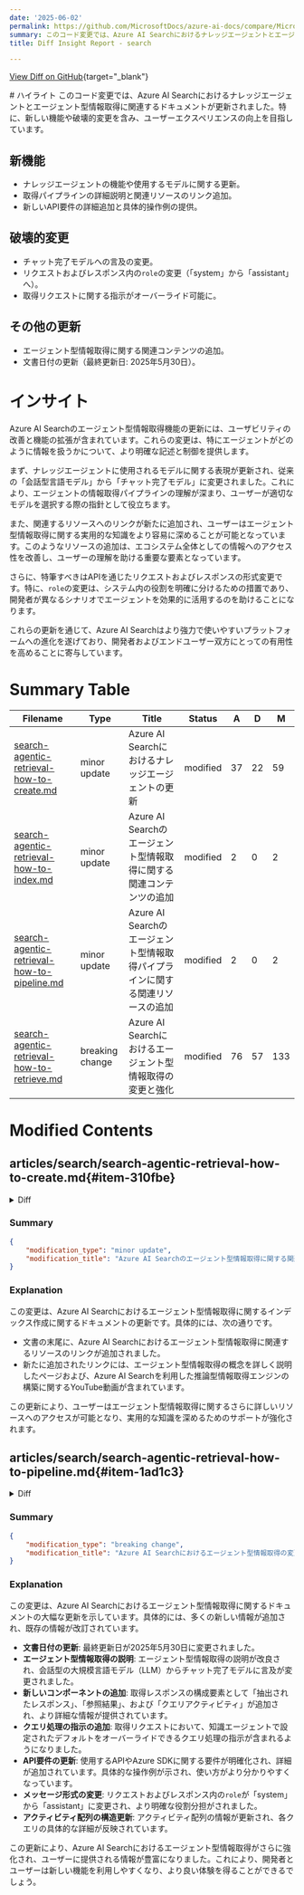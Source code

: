 ```yaml
---
date: '2025-06-02'
permalink: https://github.com/MicrosoftDocs/azure-ai-docs/compare/MicrosoftDocs:ca0291a...MicrosoftDocs:178e7a4
summary: このコード変更では、Azure AI Searchにおけるナレッジエージェントとエージェント型情報取得に関連するドキュメントが更新され、新機能や破壊的変更が追加されました。主な新機能には、ナレッジエージェントのモデルに関する更新、取得パイプラインの詳細説明及び新しいAPI要件の具体例が含まれます。破壊的変更には、チャット完了モデルへの表現変更やリクエスト内の`role`変更が挙げられます。これらの変更を通じて、ユーザーエクスペリエンスが向上し、エージェント型情報取得の機能と使いやすさが強化されました。
title: Diff Insight Report - search

---
```


[View Diff on GitHub](https://github.com/MicrosoftDocs/azure-ai-docs/compare/MicrosoftDocs:ca0291a...MicrosoftDocs:178e7a4){target="_blank"}

<format>
# ハイライト
このコード変更では、Azure AI Searchにおけるナレッジエージェントとエージェント型情報取得に関連するドキュメントが更新されました。特に、新しい機能や破壊的変更を含み、ユーザーエクスペリエンスの向上を目指しています。

## 新機能
- ナレッジエージェントの機能や使用するモデルに関する更新。
- 取得パイプラインの詳細説明と関連リソースのリンク追加。
- 新しいAPI要件の詳細追加と具体的操作例の提供。

## 破壊的変更
- チャット完了モデルへの言及の変更。
- リクエストおよびレスポンス内の`role`の変更（「system」から「assistant」へ）。
- 取得リクエストに関する指示がオーバーライド可能に。

## その他の更新
- エージェント型情報取得に関する関連コンテンツの追加。
- 文書日付の更新（最終更新日: 2025年5月30日）。

# インサイト
Azure AI Searchのエージェント型情報取得機能の更新には、ユーザビリティの改善と機能の拡張が含まれています。これらの変更は、特にエージェントがどのように情報を扱うかについて、より明確な記述と制御を提供します。

まず、ナレッジエージェントに使用されるモデルに関する表現が更新され、従来の「会話型言語モデル」から「チャット完了モデル」に変更されました。これにより、エージェントの情報取得パイプラインの理解が深まり、ユーザーが適切なモデルを選択する際の指針として役立ちます。

また、関連するリソースへのリンクが新たに追加され、ユーザーはエージェント型情報取得に関する実用的な知識をより容易に深めることが可能となっています。このようなリソースの追加は、エコシステム全体としての情報へのアクセス性を改善し、ユーザーの理解を助ける重要な要素となっています。

さらに、特筆すべきはAPIを通じたリクエストおよびレスポンスの形式変更です。特に、`role`の変更は、システム内の役割を明確に分けるための措置であり、開発者が異なるシナリオでエージェントを効果的に活用するのを助けることになります。

これらの更新を通じて、Azure AI Searchはより強力で使いやすいプラットフォームへの進化を遂げており、開発者およびエンドユーザー双方にとっての有用性を高めることに寄与しています。
</format>

# Summary Table
|  Filename  | Type |    Title    | Status | A  | D  | M  |
|------------|------|-------------|--------|----|----|----|
| [search-agentic-retrieval-how-to-create.md](#item-310fbe) | minor update | Azure AI Searchにおけるナレッジエージェントの更新 | modified | 37 | 22 | 59 | 
| [search-agentic-retrieval-how-to-index.md](#item-a078ea) | minor update | Azure AI Searchのエージェント型情報取得に関する関連コンテンツの追加 | modified | 2 | 0 | 2 | 
| [search-agentic-retrieval-how-to-pipeline.md](#item-1ad1c3) | minor update | Azure AI Searchのエージェント型情報取得パイプラインに関する関連リソースの追加 | modified | 2 | 0 | 2 | 
| [search-agentic-retrieval-how-to-retrieve.md](#item-5f7fc0) | breaking change | Azure AI Searchにおけるエージェント型情報取得の変更と強化 | modified | 76 | 57 | 133 | 


# Modified Contents
## articles/search/search-agentic-retrieval-how-to-create.md{#item-310fbe}

<details>
<summary>Diff</summary>
````diff
@@ -8,32 +8,38 @@ author: HeidiSteen
 ms.author: heidist
 ms.service: azure-ai-search
 ms.topic: how-to
-ms.date: 05/05/2025
+ms.date: 05/30/2025
 ---
 
 # Create a knowledge agent in Azure AI Search
 
 [!INCLUDE [Feature preview](./includes/previews/preview-generic.md)]
 
-In Azure AI Search, a *knowledge agent* is a top-level resource representing a connection to a conversational language model for use in agentic retrieval workloads. It specifies a model that provides reasoning capabilities, and it identifies the search index used at query time.
+In Azure AI Search, a *knowledge agent* is a top-level resource representing a connection to a chat completion model for use in agentic retrieval workloads. A knowledge agent is used by the [retrieve method](search-agentic-retrieval-how-to-retrieve.md) in an LLM-powered information retrieval pipeline.
+
+A knowledge agent specifies:
+
++ A model that provides reasoning capabilities
++ A target search index used at query time
++ Parameters on the index for setting default behaviors and response shaping
 
 After you can create a knowledge agent, you can update its properties at any time. If the knowledge agent is in use, updates take effect on the next job.
 
 ## Prerequisites
 
 + Familiarity with [agentic retrieval concepts and use cases](search-agentic-retrieval-concept.md).
 
-+ A conversational language model on Azure OpenAI, either gpt-4o or gpt-4o-mini.
++ A [supported chat completion model](#supported-models) on Azure OpenAI.
 
-+ Azure AI Search, in any [region that provides semantic ranker](search-region-support.md), on basic tier and above. Your search service must have a [managed identity](search-howto-managed-identities-data-sources.md) for role-based access to a chat model.
++ Azure AI Search, in any [region that provides semantic ranker](search-region-support.md), on the basic pricing tier or higher. Your search service must have a [managed identity](search-howto-managed-identities-data-sources.md) for role-based access to the model.
 
-+ Permission requirements on Azure AI Search. An **Owner/Contributor** or **Search Service Contributor** can create and manage a knowledge agent. **Search Index Data Contributor** uploads and indexes document. **Search Index Data Reader** runs queries. Instructions are provided in this article.
++ Permissions on Azure AI Search. **Search Service Contributor** can create and manage a knowledge agent. **Search Index Data Reader** can run queries. Instructions are provided in this article.
 
-+ A search index containing plain text or vectors. The index must [meet requirements for agentic retrieval](search-agentic-retrieval-how-to-index.md), including a [semantic configuration](semantic-how-to-configure.md) with the `defaultConfiguration` specified.
++ A search index containing plain text or vectors. The index must [meet the requirements for agentic retrieval](search-agentic-retrieval-how-to-index.md), including a [semantic configuration](semantic-how-to-configure.md) with the `defaultConfiguration` specified.
 
-+ API requirements. To create or use a knowledge agent, use 2025-05-01-preview data plane REST API or a prerelease package of an Azure SDK that provides knowledge agent APIs.
++ API requirements. To create or use a knowledge agent, use [2025-05-01-preview](/rest/api/searchservice/operation-groups?view=rest-searchservice-2025-05-01-preview&preserve-view=true) data plane REST API. Or, use a prerelease package of an Azure SDK that provides knowledge agent APIs: [Azure SDK for Python](https://github.com/Azure/azure-sdk-for-python/blob/main/sdk/search/azure-search-documents/CHANGELOG.md), [Azure SDK for .NET](https://github.com/Azure/azure-sdk-for-net/blob/main/sdk/search/Azure.Search.Documents/CHANGELOG.md#1170-beta3-2025-03-25), [Azure SDK for Java](https://github.com/Azure/azure-sdk-for-java/blob/main/sdk/search/azure-search-documents/CHANGELOG.md).
 
-To follow the steps in this guide, we recommend [Visual Studio Code](https://code.visualstudio.com/download) with a [REST client](https://marketplace.visualstudio.com/items?itemName=humao.rest-client) for sending REST API calls to Azure AI Search. There's no portal support at this time.
+To follow the steps in this guide, we recommend [Visual Studio Code](https://code.visualstudio.com/download) with a [REST client](https://marketplace.visualstudio.com/items?itemName=humao.rest-client) for sending preview REST API calls to Azure AI Search. There's no portal support at this time.
 
 ## Deploy a model for agentic retrieval
 
@@ -43,7 +49,9 @@ Make sure you have a supported model that Azure AI Search can access. The follow
 
 1. Deploy a supported model using [these instructions](/azure/ai-foundry/how-to/deploy-models-openai).
 
-1. Verify the search service managed identity has **Cognitive Services User** permissions on the Azure OpenAI resource. If you're testing locally, you also need **Cognitive Services User** permissions.
+1. Verify the search service managed identity has **Cognitive Services User** permissions on the Azure OpenAI resource. 
+
+   If you're testing locally, you also need **Cognitive Services User** permissions.
 
 ### Supported models
 
@@ -97,34 +105,37 @@ You can use API keys if you don't have permission to create role assignments.
 
    # List Indexes
    GET https://{{search-url}}/indexes?api-version=2025-05-01-preview
-   api-key: {{search-api-key}}
+      Content-Type: application/json
+      @api-key: {{search-api-ke}}
    ```
 
 ## Check for existing knowledge agents
 
-The following request lists knowledge agents by name. Within the knowledge agents collection, all knowledge agents must be uniquely named. It's helpful for knowing about existing knowledge agents for reuse or  naming purposes.
+The following request lists knowledge agents by name on your search service. Within the knowledge agents collection, all knowledge agents are uniquely named. It's helpful for knowing about existing knowledge agents for reuse or naming purposes.
 
 <!-- ### [**REST APIs**](#tab/rest-get) -->
 
 ```http
 # List knowledge agents
 GET https://{{search-url}}/agents?api-version=2025-05-01-preview
-api-key: {{search-api-key}}
+   Content-Type: application/json
+   Authorization: Bearer {{accessToken}}
 ```
 
-You can also return a single agent by name.
+You can also return a single agent by name to review its JSON definition.
 
 ```http
 # Get knowledge agent
 GET https://{{search-url}}/agents/{{agent-name}}?api-version=2025-05-01-preview
-api-key: {{search-api-key}}
+   Content-Type: application/json
+   Authorization: Bearer {{accessToken}}
 ```
 
 <!-- --- -->
 
 ## Create a knowledge agent
 
-A knowledge agent represents a connection to a model that you've deployed. Parameters on the model establish the connection.
+A knowledge agent represents a connection between a model that you've deployed in Azure OpenAI and a target index on Azure AI Search. Parameters on the model establish the connection. Parameters on the index establish defaults that inform query execution and the response.
 
 <!-- ### [**REST APIs**](#tab/rest-create) -->
 
@@ -136,12 +147,12 @@ To create an agent, use the 2025-05-01-preview data plane REST API or an Azure S
 @agent-name=<YOUR AGENT NAME>
 @index-name=<YOUR INDEX NAME>
 @model-provider-url=<YOUR AZURE OPENAI RESOURCE URI>
-@model-api-key=<YOUR AZURE OPENAI API KEY>
+@accessToken = <a long GUID>
 
 # Create knowledge agent
 PUT https://{{search-url}}/agents/{{agent-name}}?api-version=2025-05-01-preview
-api-key: {{search-api-key}}
-Content-Type: application/json
+   Content-Type: application/json
+   Authorization: Bearer {{accessToken}}
 
 {
     "name" : "{{agent-name}}",
@@ -174,7 +185,7 @@ Content-Type: application/json
 
 **Key points**:
 
-+ `name` must be unique within the knowledge agents collection it must adhere to [naming rules](/rest/api/searchservice/naming-rules) for objects on Azure AI Search.
++ `name` must be unique within the knowledge agents collection and follow the [naming guidelines](/rest/api/searchservice/naming-rules) for objects on Azure AI Search.
 
 + `targetIndexes` is required for knowledge agent creation. It lists the search indexes that can use the knowledge agent. Currently in this preview release, the `targetIndexes` array can contain only one index. *It must have a default semantic configuration* (`defaultConfiguration`). For more information, see [Design an index for agentic retrieval](search-agentic-retrieval-how-to-index.md).
 
@@ -213,8 +224,8 @@ Replace "What are my vision benefits?" with a query string that's valid for your
 ```http
 # Send Grounding Request
 POST https://{{search-url}}/agents/{{agent-name}}/retrieve?api-version=2025-05-01-preview
-api-key: {{search-api-key}}
-Content-Type: application/json
+   Content-Type: application/json
+   Authorization: Bearer {{accessToken}}
 
 {
     "messages" : [
@@ -247,14 +258,18 @@ For more information about the **retrieve** API and the shape of the response, s
 
 ## Delete an agent
 
+If you no longer need the agent, or if you need to rebuild it on the search service, use this request to delete the current object.
+
 ```http
 # Delete Agent
 DELETE https://{{search-url}}/agents/{{agent-name}}?api-version=2025-05-01-preview
-api-key: {{search-api-key}}
+   Authorization: Bearer {{accessToken}}
 ```
 
 ## Related content
 
 + [Agentic retrieval in Azure AI Search](search-agentic-retrieval-concept.md)
 
++ [Agentic RAG: build a reasoning retrieval engine with Azure AI Search (YouTube video)](https://www.youtube.com/watch?v=PeTmOidqHM8)
+
 + [Azure OpenAI Demo featuring agentic retrieval](https://github.com/Azure-Samples/azure-search-openai-demo)
````
</details>

### Summary

```json
{
    "modification_type": "minor update",
    "modification_title": "Azure AI Searchにおけるナレッジエージェントの更新"
}
```

### Explanation
この変更は、Azure AI Searchに関連するナレッジエージェントに関するドキュメントの更新です。主な内容は、ナレッジエージェントの機能や使用するモデルに関する記述を明確にすることにあります。

具体的には、次の点が修正されました：
- 「会話型言語モデル」から「チャット完了モデル」へのモデルの表現が変更され、エージェントによる情報取得パイプラインにおける役割が明示されています。
- ナレッジエージェントが指定する要素（推論能力を提供するモデル、クエリ時に使用される検索インデックス、デフォルトの動作設定を条件付けるパラメータ）について説明が追加されています。
- 必要な権限や前提条件に関するセクションが更新され、権限の詳細についても簡潔に整理されていることが確認できます。
- API要求の形式の変更により、Bearerトークンを用いた認証方法が強調されています。

これにより、ユーザーはナレッジエージェントの作成と管理に関する最新の情報を得ることができ、Azure OpenAIや関連サービスとの接続方法についても理解を深めることができます。また、文書内での情報の一貫性が向上されています。

## articles/search/search-agentic-retrieval-how-to-index.md{#item-a078ea}

<details>
<summary>Diff</summary>
````diff
@@ -323,4 +323,6 @@ Synonym maps are defined as a top-level resource on a search index and assigned
 
 + [Agentic retrieval in Azure AI Search](search-agentic-retrieval-concept.md)
 
++ [Agentic RAG: build a reasoning retrieval engine with Azure AI Search (YouTube video)](https://www.youtube.com/watch?v=PeTmOidqHM8)
+
 + [Azure OpenAI Demo featuring agentic retrieval](https://github.com/Azure-Samples/azure-search-openai-demo)
````
</details>

### Summary

```json
{
    "modification_type": "minor update",
    "modification_title": "Azure AI Searchのエージェント型情報取得に関する関連コンテンツの追加"
}
```

### Explanation
この変更は、Azure AI Searchにおけるエージェント型情報取得に関するインデックス作成に関するドキュメントの更新です。具体的には、次の通りです。

- 文書の末尾に、Azure AI Searchにおけるエージェント型情報取得に関連するリソースのリンクが追加されました。
- 新たに追加されたリンクには、エージェント型情報取得の概念を詳しく説明したページおよび、Azure AI Searchを利用した推論型情報取得エンジンの構築に関するYouTube動画が含まれています。

この更新により、ユーザーはエージェント型情報取得に関するさらに詳しいリソースへのアクセスが可能となり、実用的な知識を深めるためのサポートが強化されます。

## articles/search/search-agentic-retrieval-how-to-pipeline.md{#item-1ad1c3}

<details>
<summary>Diff</summary>
````diff
@@ -263,4 +263,6 @@ Look at output tokens in the [activity array](search-agentic-retrieval-how-to-re
 
 + [Agentic retrieval in Azure AI Search](search-agentic-retrieval-concept.md)
 
++ [Agentic RAG: build a reasoning retrieval engine with Azure AI Search (YouTube video)](https://www.youtube.com/watch?v=PeTmOidqHM8)
+
 + [Azure OpenAI Demo featuring agentic retrieval](https://github.com/Azure-Samples/azure-search-openai-demo)
````
</details>

### Summary

```json
{
    "modification_type": "minor update",
    "modification_title": "Azure AI Searchのエージェント型情報取得パイプラインに関する関連リソースの追加"
}
```

### Explanation
この変更は、Azure AI Searchにおけるエージェント型情報取得パイプラインに関するドキュメントの更新です。具体的には、以下の点が修正されました。

- 文書の後半に、関連するリソースへのリンクが新たに追加されました。
- 新しく追加されたリンクには、エージェント型情報取得に関する概念を詳しく解説したページと、Azure AI Searchを用いた推論型情報取得エンジンの構築に関するYouTube動画が含まれています。

この更新により、読者はエージェント型情報取得に関連する多様なリソースにアクセスしやすくなり、実装や理解を深める助けとなる情報を得ることができます。これにより、Azure AI Searchの利用における理解が一層深まります。

## articles/search/search-agentic-retrieval-how-to-retrieve.md{#item-5f7fc0}

<details>
<summary>Diff</summary>
````diff
@@ -8,68 +8,79 @@ author: HeidiSteen
 ms.author: heidist
 ms.service: azure-ai-search
 ms.topic: how-to
-ms.date: 05/05/2025
+ms.date: 05/30/2025
 ---
 
 # Retrieve data using a knowledge agent in Azure AI Search
 
 [!INCLUDE [Feature preview](./includes/previews/preview-generic.md)]
 
-In Azure AI Search, *agentic retrieval* is a new parallel query architecture that uses a conversational large language model (LLM) for query planning, generating subqueries that broaden the scope of what's searchable and relevant.
+In Azure AI Search, *agentic retrieval* is a new parallel query architecture that uses a chat completion model for query planning. It generates subqueries that broaden the scope of what's searchable and relevant.
 
-This article explains how to use the [**retrieve** method](/rest/api/searchservice/knowledge-retrieval/retrieve?view=rest-searchservice-2025-05-01-preview&preserve-view=true) that invokes a knowledge agent and parallel query processing. This article also explains the three components of the retrieval response: 
+This article explains how to use the [**retrieve method**](/rest/api/searchservice/knowledge-retrieval/retrieve?view=rest-searchservice-2025-05-01-preview&preserve-view=true) that invokes a knowledge agent and parallel query processing. This article also explains the three components of the retrieval response: 
 
 + *extracted response for the LLM*
 + *referenced results*
 + *query activity*
 
+The retrieve request can include instructions for query processing that override the defaults set on the knowledge agent.
+
 > [!NOTE]
-> Currently, there's no model-generated "answer" in the response. Instead, the response provides grounding data that you can use to generate an answer from an LLM. For an end-to-end example, see [Build an agent-to-agent retrieval solution ](search-agentic-retrieval-how-to-pipeline.md) or [Azure OpenAI Demo](https://github.com/Azure-Samples/azure-search-openai-demo).
+> There's no model-generated "answer" in the response. Instead, the response passes content to an LLM that grounds its answer based on the content. For an end-to-end example that includes this step, see [Build an agent-to-agent retrieval solution ](search-agentic-retrieval-how-to-pipeline.md) or [Azure OpenAI Demo](https://github.com/Azure-Samples/azure-search-openai-demo).
 
 ## Prerequisites
 
-+ A [knowledge agent definition](search-agentic-retrieval-how-to-create.md) that represents a conversational language model.
++ A [knowledge agent](search-agentic-retrieval-how-to-create.md) that represents the chat completion model and a valid target index.
+
++ Azure AI Search, in any [region that provides semantic ranker](search-region-support.md), on basic tier and higher. Your search service must have a [managed identity](search-howto-managed-identities-data-sources.md) for role-based access to a chat completion model.
 
-+ Azure AI Search, in any [region that provides semantic ranker](search-region-support.md), on basic tier and above. Your search service must have a [managed identity](search-howto-managed-identities-data-sources.md) for role-based access to a chat model.
++ Permissions on Azure AI Search. **Search Index Data Reader** can run queries on Azure AI Search, but the search service managed identity must have **Cognitive Services User** permissions on the Azure OpenAI resource. For more information about local testing and obtaining access tokens, see [Quickstart: Connect without keys](search-get-started-rbac.md).
 
-+ API requirements. Use 2025-05-01-preview data plane REST API or a prerelease package of an Azure SDK that provides knowledge agent APIs.
++ API requirements. To create or use a knowledge agent, use [2025-05-01-preview](/rest/api/searchservice/operation-groups?view=rest-searchservice-2025-05-01-preview&preserve-view=true) data plane REST API. Or, use a prerelease package of an Azure SDK that provides knowledge agent APIs: [Azure SDK for Python](https://github.com/Azure/azure-sdk-for-python/blob/main/sdk/search/azure-search-documents/CHANGELOG.md), [Azure SDK for .NET](https://github.com/Azure/azure-sdk-for-net/blob/main/sdk/search/Azure.Search.Documents/CHANGELOG.md#1170-beta3-2025-03-25), [Azure SDK for Java](https://github.com/Azure/azure-sdk-for-java/blob/main/sdk/search/azure-search-documents/CHANGELOG.md).
 
 To follow the steps in this guide, we recommend [Visual Studio Code](https://code.visualstudio.com/download) with a [REST client](https://marketplace.visualstudio.com/items?itemName=humao.rest-client) for sending REST API calls to Azure AI Search. There's no portal support at this time.
 
 ## Call the retrieve action
 
 Call the **retrieve** action on the knowledge agent object to invoke retrieval and return a response. Use the [2025-05-01-preview](/rest/api/searchservice/operation-groups?view=rest-searchservice-2025-05-01-preview&preserve-view=true) data plane REST API or an Azure SDK prerelease package that provides equivalent functionality for this task.
 
+All `searchable` fields in the search index are in-scope for query execution. If the index includes vector fields, your index should have a valid vectorizer definition so that it can vectorize the query inputs. Otherwise, vector fields are ignored. The implied query type is `semantic`, and there's no search mode or selection of search fields.
+
 The input for the retrieval route is chat conversation history in natural language, where the `messages` array contains the conversation.
 
 ```http
+@search-url=<YOUR SEARCH SERVICE URL>
+@accessToken=<YOUR PERSONAL ID>
+
 # Send Grounding Request
 POST https://{{search-url}}/agents/{{agent-name}}/retrieve?api-version=2025-05-01-preview
-api-key: {{search-api-key}}
-Content-Type: application/json
+    Content-Type: application/json
+    Authorization: Bearer {{accessToken}}
 
 {
     "messages" : [
             {
-                "role" : "system",
+                "role" : "assistant",
                 "content" : [
-                  { "type" : "text", "text" : "You are a helpful assistant for Contoso Human Resources. You have access to a search index containing guidelines about health care coverage for Washington state. If you can't find the answer in the search, say you don't know." }
+                  { "type" : "text", "text" : "You can answer questions about the Earth at night.
+                    Sources have a JSON format with a ref_id that must be cited in the answer.
+                    If you do not have the answer, respond with "I don't know"." }
                 ]
             },
             {
                 "role" : "user",
                 "content" : [
-                  { "type" : "text", "text" : "What are my vision benefits?" }
+                  { "type" : "text", "text" : "Why is the Phoenix nighttime street grid is so sharply visible from space, whereas large stretches of the interstate between midwestern cities remain comparatively dim?" }
                 ]
             }
         ],
     "targetIndexParams" :  [
         { 
             "indexName" : "{{index-name}}",
-            "filterAddOn" : "State eq 'WA'",
+            "filterAddOn" : "page_number eq 105'",
             "IncludeReferenceSourceData": true, 
-            "rerankerThreshold " : 2.5,
-            "maxDocsForReranker": 250
+            "rerankerThreshold" : 2.5,
+            "maxDocsForReranker": 50
         } 
     ]
 }
@@ -79,21 +90,23 @@ Content-Type: application/json
 
 + `messages` articulates the messages sent to the model. The message format is similar to Azure OpenAI APIs.
 
-  + `role` defines where the message came from, for example either `system` or `user`. The model you use determines which roles are valid.
+  + `role` defines where the message came from, for example either `assistant` or `user`. The model you use determines which roles are valid.
 
   + `content` is the message sent to the LLM. It must be text in this preview.
 
 + `targetIndexParams` provide instructions on the retrieval. Currently in this preview, you can only target a single index. 
 
   + `filterAddOn` lets you set an [OData filter expression](search-filters.md) for keyword or hybrid search.
 
-  + `IncludeReferenceSourceData` is initially set in the knowledge agent definition. You can override that setting in the retrieve action to return grounding data in the [references section](#review-the-references-array) of the response.
+  + `IncludeReferenceSourceData` tells the retrieval engine to return the source content in the response. This value is initially set in the knowledge agent definition. You can override that setting in the retrieve action to return original source content in the [references section](#review-the-references-array) of the response.
 
   + `rerankerThreshold` and `maxDocsForReranker` are also initially set in the knowledge agent definition as defaults. You can override them in the retrieve action to configure [semantic reranker](semantic-how-to-configure.md), setting minimum thresholds and the maximum number of inputs sent to the reranker.
 
     `rerankerThreshold` is the minimum semantic reranker score that's acceptable for inclusion in a response. [Reranker scores](semantic-search-overview.md#how-ranking-is-scored) range from 1 to 4. Plan on revising this value based on testing and what works for your content.
 
-    `maxDocsForReranker` dictates the maximum number of documents to consider for the final response string. Semantic reranker accepts 50 documents. If the maximum is 200, four more subqueries are added to the query plan to ensure all 200 documents are semantically ranked. for semantic ranking. If the number isn't evenly divisible by 50, the query plan rounds up to nearest whole number.
+    `maxDocsForReranker` dictates the maximum number of documents to consider for the final response string. Semantic reranker accepts 50 documents. If the maximum is 200, four more subqueries are added to the query plan to ensure all 200 documents are semantically ranked. for semantic ranking. If the number isn't evenly divisible by 50, the query plan rounds up to nearest whole number. 
+
+    The `content` portion of the response consists of the 200 chunks or less, excluding any results that fail to meet the minimum threshold of a 2.5 reranker score.
 
 ## Review the extracted response
 
@@ -104,22 +117,25 @@ The body of the response is also structured in the chat message style format. Cu
 ```http
 "response": [
     {
-        "role": "system",
+        "role": "assistant",
         "content": [
             {
                 "type": "text",
-                "text": "[{\"ref_id\":0,\"title\":\"Vision benefits\",\"terms\":\"exams, frames, contacts\",\"content\":\"<content chunk>\"}]"
+                "text": "[{\"ref_id\":0,\"title\":\"Urban Structure\",\"terms\":\"Location of Phoenix, Grid of City Blocks, Phoenix Metropolitan Area at Night\",\"content\":\"<content chunk redacted>\"}]"
             }
         ]
     }
 ]
 ```
 
-`content` is a JSON array. It's a single string composed of the most relevant documents (or chunks) found in the search index, given the query and chat history inputs. This array is your grounding data that a conversational language model uses to formulate a response to the user's question.
+**Key points**:
 
-The `maxOutputSize` property on the knowledge agent determines the length of the string. We recommend 5,000 tokens.
++ `content` is a JSON array. It's a single string composed of the most relevant documents (or chunks) found in the search index, given the query and chat history inputs. This array is your grounding data that a conversational language model uses to formulate a response to the user's question.
 
-Fields in the content `text` response string include the ref_id and semantic configuration fields: `title`, `terms`, `terms`.
++ text is the only valid value for type, and the text consists of the reference ID of the chunk (used for citation purposes), and any fields specified in the semantic configuration of the target index. In this example, you should assume the semantic configuration in the target index has a "title" field, a "terms" field, and a "content" filed. 
+
+> [!NOTE]
+> The `maxOutputSize` property on the [knowledge agent](search-agentic-retrieval-how-to-create.md) determines the length of the string. We recommend 5,000 tokens.
 
 ## Review the activity array
 
@@ -137,36 +153,53 @@ Output includes:
 Here's an example of an activity array.
 
 ```json
-  "activity": [
+"activity": [
     {
       "type": "ModelQueryPlanning",
       "id": 0,
-      "inputTokens": 1308,
-      "outputTokens": 141
+      "inputTokens": 1261,
+      "outputTokens": 270
     },
     {
       "type": "AzureSearchQuery",
       "id": 1,
-      "targetIndex": "myindex",
+      "targetIndex": "earth_at_night",
       "query": {
-        "search": "hello world programming",
+        "search": "suburban belts December brightening urban cores comparison",
         "filter": null
       },
-      "queryTime": "2025-04-25T16:40:08.811Z",
-      "count": 2,
-      "elapsedMs": 867
+      "queryTime": "2025-05-30T21:23:25.944Z",
+      "count": 0,
+      "elapsedMs": 600
     },
     {
       "type": "AzureSearchQuery",
       "id": 2,
-      "targetIndex": "myindex",
+      "targetIndex": "earth_at_night",
       "query": {
-        "search": "hello world meaning",
+        "search": "Phoenix nighttime street grid visibility from space",
         "filter": null
       },
-      "queryTime": "2025-04-25T16:40:08.955Z",
+      "queryTime": "2025-05-30T21:23:26.128Z",
       "count": 2,
-      "elapsedMs": 136
+      "elapsedMs": 161
+    },
+    {
+      "type": "AzureSearchQuery",
+      "id": 3,
+      "targetIndex": "earth_at_night",
+      "query": {
+        "search": "interstate visibility from space midwestern cities",
+        "filter": null
+      },
+      "queryTime": "2025-05-30T21:23:26.277Z",
+      "count": 0,
+      "elapsedMs": 147
+    },
+    {
+      "type": "AzureSearchSemanticRanker",
+      "id": 4,
+      "inputTokens": 2622
     }
   ],
 ```
@@ -175,6 +208,8 @@ Here's an example of an activity array.
 
 The `references` array is a direct reference from the underlying grounding data and includes the `sourceData` used to generate the response. It consists of every single document that was found and semantically ranked by the search engine. Fields in the `sourceData` include an `id` and semantic fields: `title`, `terms`, `content`.
 
+The `id` is a reference ID for an item within a specific response. It's not the document key in the search index. It's used for providing citations.
+
 The purpose of this array is to provide a chat message style structure for easy integration. For example, if you want to serialize the results into a different structure or you require some programmatic manipulation of the data before you returned it to the user.
 
 You can also get the structured data from the source data object in the references array to manipulate it however you see fit.
@@ -187,39 +222,23 @@ Here's an example of the references array.
       "type": "AzureSearchDoc",
       "id": "0",
       "activitySource": 2,
-      "docKey": "2",
-      "sourceData": {
-        "id": "2",
-        "parent": {
-          "title": null,
-          "content": "good by cruel world"
-        }
-      }
+      "docKey": "earth_at_night_508_page_104_verbalized",
+      "sourceData": null
     },
     {
       "type": "AzureSearchDoc",
       "id": "1",
       "activitySource": 2,
-      "docKey": "4",
-      "sourceData": {
-        "id": "4",
-        "parent": {
-          "title": "zzzzzzz",
-          "content": "zzzzzzz"
-        }
-      }
+      "docKey": "earth_at_night_508_page_105_verbalized",
+      "sourceData": null
     }
   ]
 ```
 
-<!-- Create H2s for the main patterns. -->
-<!-- This section is in progress. It needs a code sample for the simple case showing how to pipeline ground data to chat completions and responses -->
-## Use data for grounding
-
-The `includeReferenceSourceData` parameter tells the search engine to provide grounding data to the knowledge agent.
-
 ## Related content
 
 + [Agentic retrieval in Azure AI Search](search-agentic-retrieval-concept.md)
 
++ [Agentic RAG: build a reasoning retrieval engine with Azure AI Search (YouTube video)](https://www.youtube.com/watch?v=PeTmOidqHM8)
+
 + [Azure OpenAI Demo featuring agentic retrieval](https://github.com/Azure-Samples/azure-search-openai-demo)
````
</details>

### Summary

```json
{
    "modification_type": "breaking change",
    "modification_title": "Azure AI Searchにおけるエージェント型情報取得の変更と強化"
}
```

### Explanation
この変更は、Azure AI Searchにおけるエージェント型情報取得に関するドキュメントの大幅な更新を示しています。具体的には、多くの新しい情報が追加され、既存の情報が改訂されています。

- **文書日付の更新**: 最終更新日が2025年5月30日に変更されました。
- **エージェント型情報取得の説明**: エージェント型情報取得の説明が改良され、会話型の大規模言語モデル（LLM）からチャット完了モデルに言及が変更されました。
- **新しいコンポーネントの追加**: 取得レスポンスの構成要素として「抽出されたレスポンス」、「参照結果」、および「クエリアクティビティ」が追加され、より詳細な情報が提供されています。
- **クエリ処理の指示の追加**: 取得リクエストにおいて、知識エージェントで設定されたデフォルトをオーバーライドできるクエリ処理の指示が含まれるようになりました。
- **API要件の更新**: 使用するAPIやAzure SDKに関する要件が明確化され、詳細が追加されています。具体的な操作例が示され、使い方がより分かりやすくなっています。
- **メッセージ形式の変更**: リクエストおよびレスポンス内の`role`が「system」から「assistant」に変更され、より明確な役割分担がされました。
- **アクティビティ配列の構造更新**: アクティビティ配列の情報が更新され、各クエリの具体的な詳細が反映されています。

この更新により、Azure AI Searchにおけるエージェント型情報取得がさらに強化され、ユーザーに提供される情報が豊富になりました。これにより、開発者とユーザーは新しい機能を利用しやすくなり、より良い体験を得ることができるでしょう。


